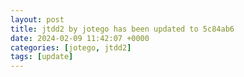 ```yaml
---
layout: post
title: jtdd2 by jotego has been updated to 5c84ab6
date: 2024-02-09 11:42:07 +0000
categories: [jotego, jtdd2]
tags: [update]
---
```



